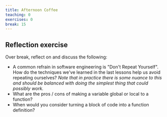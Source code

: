 ```yaml
---
title: Afternoon Coffee
teaching: 0
exercises: 0
break: 15
---
```


## Reflection exercise

Over break, reflect on and discuss the following:

- A common refrain in software engineering is "Don't Repeat Yourself". How do the techniques we've learned in the last
  lessons help us avoid repeating ourselves? _Note that in practice there is some nuance to this and should be balanced
  with doing the simplest thing that could possibly work._
- What are the pros / cons of making a variable global or local to a function?
- When would you consider turning a block of code into a function definition?
